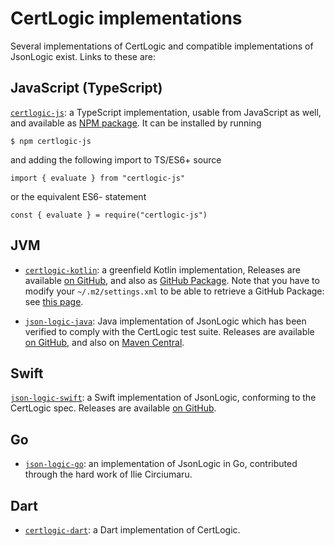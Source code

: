 # CertLogic implementations

Several implementations of CertLogic and compatible implementations of JsonLogic exist.
Links to these are:


## JavaScript (TypeScript)

[`certlogic-js`](../certlogic/certlogic-js): a TypeScript implementation, usable from JavaScript as well, and available as [NPM package](https://www.npmjs.com/package/certlogic-js).
It can be installed by running

    $ npm certlogic-js

and adding the following import to TS/ES6+ source

    import { evaluate } from "certlogic-js"

or the equivalent ES6- statement

    const { evaluate } = require("certlogic-js")


## JVM

* [`certlogic-kotlin`](../certlogic/certlogic-kotlin): a greenfield Kotlin implementation, 
    Releases are available [on GitHub](https://github.com/ehn-dcc-development/dgc-business-rules/releases/tag/latest), and also as [GitHub Package](https://github.com/ehn-dcc-development/dgc-business-rules/packages/849466).
    Note that you have to modify your `~/.m2/settings.xml` to be able to retrieve a GitHub Package: see [this page](https://docs.github.com/en/packages/working-with-a-github-packages-registry/working-with-the-apache-maven-registry).

* [`json-logic-java`](https://github.com/jamsesso/json-logic-java): Java implementation of JsonLogic which has been verified to comply with the CertLogic test suite.
    Releases are available [on GitHub](https://github.com/jamsesso/json-logic-java/releases), and also on [Maven Central](https://search.maven.org/artifact/io.github.jamsesso/json-logic-java).


## Swift

[`json-logic-swift`](https://github.com/eu-digital-green-certificates/json-logic-swift): a Swift implementation of JsonLogic, conforming to the CertLogic spec.
  Releases are available [on GitHub](https://github.com/eu-digital-green-certificates/json-logic-swift/releases/latest).


## Go

* [`json-logic-go`](https://github.com/IBM/json-logic-go): an implementation of JsonLogic in Go, contributed through the hard work of Ilie Circiumaru.


## Dart

* [`certlogic-dart`](../certlogic/certlogic-dart): a Dart implementation of CertLogic.

